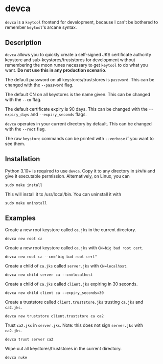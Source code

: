 # devca
`devca` is a `keytool` frontend for development, because I can't be bothered to remember `keytool`'s arcane syntax.

## Description
`devca` allows you to quickly create a self-signed JKS certificate authority keystore and sub-keystores/truststores for development without remembering the moon runes necessary to get `keytool` to do what you want. **Do not use this in any production scenario**.

The default password on all keystores/truststores is `password`. This can be changed with the `--password` flag.

The default CN on all keystores is the name given. This can be changed with the `--cn` flag.

The default certificate expiry is 90 days. This can be changed with the `--expiry_days` and `--expiry_seconds` flags.

`devca` operates in your current directory by default. This can be changed with the `--root` flag.

The raw `keystore` commands can be printed with `--verbose` if you want to see them.

## Installation
Python 3.10+ is required to use `devca`. Copy it to any directory in `$PATH` and give it executable permission.
Alternatively, on Linux, you can
```
sudo make install
```
This will install it to /usr/local/bin. You can uninstall it with
```
sudo make uninstall
```

## Examples
Create a new root keystore called `ca.jks` in the current directory.
```
devca new root ca
```

Create a new root keystore called `ca.jks` with `CN=big bad root cert`.
```
devca new root ca --cn="big bad root cert"
```

Create a child of `ca.jks` called `server.jks` with `CN=localhost`.
```
devca new child server ca --cn=localhost
```

Create a child of `ca.jks` called `client.jks` expiring in 30 seconds.
```
devca new child client ca --expiry_seconds=30 
```

Create a truststore called `client.truststore.jks` trusting `ca.jks` and `ca2.jks`.
```
devca new truststore client.truststore ca ca2
```

Trust `ca2.jks` in `server.jks`. Note: this does not sign `server.jks` with `ca2.jks`.
```
devca trust server ca2
```

Wipe out all keystores/truststores in the current directory.
```
devca nuke
```


